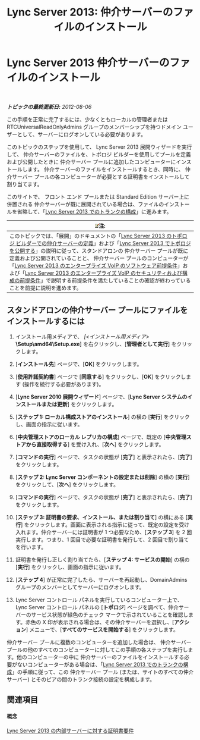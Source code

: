 ﻿---
title: 'Lync Server 2013: 仲介サーバーのファイルのインストール'
TOCTitle: 仲介サーバーのファイルのインストール
ms:assetid: f0f7dd15-58e1-40fd-aa7e-6db50ceafacd
ms:mtpsurl: https://technet.microsoft.com/ja-jp/library/Gg412998(v=OCS.15)
ms:contentKeyID: 48273962
ms.date: 05/19/2016
mtps_version: v=OCS.15
ms.translationtype: HT
---

# Lync Server 2013 仲介サーバーのファイルのインストール

 

_**トピックの最終更新日:** 2012-08-06_

この手順を正常に完了するには、少なくともローカルの管理者または RTCUniversalReadOnlyAdmins グループのメンバーシップを持つドメイン ユーザーとして、サーバーにログオンしている必要があります。

このトピックのステップを使用して、 Lync Server 2013 展開ウィザードを実行して、 仲介サーバーのファイルを、トポロジ ビルダーを使用してプールを定義および公開したときに 仲介サーバー プールに追加したコンピューターにインストールします。 仲介サーバーのファイルをインストールするとき、同時に、 仲介サーバー プールの各コンピューターが必要とする証明書をインストールして割り当てます。

このサイトで、 フロント エンド プールまたは Standard Edition サーバー上に併置される 仲介サーバーが既に展開されている場合は、ファイルのインストールを省略して、「[Lync Server 2013 でのトランクの構成](lync-server-2013-configuring-trunks.md)」に進みます。

<table>
<thead>
<tr class="header">
<th><img src="images/Gg412781.note(OCS.15).gif" title="note" alt="note" />注:</th>
</tr>
</thead>
<tbody>
<tr class="odd">
<td>このトピックでは、「展開」のドキュメントの「<a href="lync-server-2013-define-a-mediation-server-in-topology-builder.md">Lync Server 2013 のトポロジ ビルダーでの仲介サーバーの定義</a>」および「<a href="lync-server-2013-publish-the-topology.md">Lync Server 2013 でトポロジを公開する</a>」の説明に従って、スタンドアロンの 仲介サーバー プールが既に定義および公開されていることと、 仲介サーバー プールのコンピューターが「<a href="lync-server-2013-software-prerequisites-for-enterprise-voice.md">Lync Server 2013 のエンタープライズ VoIP のソフトウェア前提条件</a>」および「<a href="lync-server-2013-security-and-configuration-prerequisites-for-enterprise-voice.md">Lync Server 2013 のエンタープライズ VoIP のセキュリティおよび構成の前提条件</a>」で説明する前提条件を満たしていることの確認が終わっていることを前提に説明を進めます。</td>
</tr>
</tbody>
</table>


## スタンドアロンの仲介サーバー プールにファイルをインストールするには

1.  インストール用メディアで、 *\[\<インストール用メディア\>* **\\Setup\\amd64\\Setup.exe**\] を右クリックし、\[**管理者として実行**\] をクリックします。

2.  \[**インストール先**\] ページで、\[**OK**\] をクリックします。

3.  \[**使用許諾契約書**\] ページで \[**同意する**\] をクリックし、\[**OK**\] をクリックします (操作を続行する必要があります)。

4.  \[**Lync Server 2010 展開ウィザード**\] ページで、\[**Lync Server システムのインストールまたは更新**\] をクリックします。

5.  \[**ステップ 1: ローカル構成ストアのインストール**\] の横の \[**実行**\] をクリックし、画面の指示に従います。

6.  \[**中央管理ストアのローカル レプリカの構成**\] ページで、既定の \[**中央管理ストアから直接取得する**\] を受け入れ、\[**次へ**\] をクリックします。

7.  \[**コマンドの実行**\] ページで、タスクの状態が \[**完了**\] と表示されたら、\[**完了**\] をクリックします。

8.  \[**ステップ 2: Lync Server コンポーネントの設定または削除**\] の横の \[**実行**\] をクリックして、\[**次へ**\] をクリックします。

9.  \[**コマンドの実行**\] ページで、タスクの状態が \[**完了**\] と表示されたら、\[**完了**\] をクリックします。

10. \[**ステップ 3: 証明書の要求、インストール、または割り当て**\] の横にある \[**実行**\] をクリックします。画面に表示される指示に従って、既定の設定を受け入れます。仲介サーバーには証明書が 1 つ必要なため、\[**ステップ 3**\] を 2 回実行します。つまり、1 回目で必要な証明書を発行して、2 回目で割り当てを行います。

11. 証明書を発行し正しく割り当てたら、\[**ステップ 4: サービスの開始**\] の横の \[**実行**\] をクリックし、画面の指示に従います。

12. \[**ステップ 4**\] が正常に完了したら、サーバーを再起動し、DomainAdmins グループのメンバーとしてサーバーにログオンします。

13. Lync Server コントロール パネルを実行しているコンピューター上で、 Lync Server コントロール パネルの \[**トポロジ**\] ページを調べて、仲介サーバーのサービス状態が緑色のチェック マークで示されていることを確認します。赤色の X 印が表示される場合は、その仲介サーバーを選択し、\[**アクション**\] メニューで、\[**すべてのサービスを開始する**\] をクリックします。

仲介サーバー プールに複数のコンピューターを追加した場合は、 仲介サーバー プールの他のすべてのコンピューターに対してこの手順の各ステップを実行します。他のコンピューターの中に 仲介サーバーのファイルをインストールする必要がないコンピューターがある場合は、「[Lync Server 2013 でのトランクの構成](lync-server-2013-configuring-trunks.md)」の手順に従って、この 仲介サーバー プール (または、サイトのすべての仲介サーバー) とそのピアの間のトランク接続の設定を構成します。

## 関連項目

#### 概念

[Lync Server 2013 の内部サーバーに対する証明書要件](lync-server-2013-certificate-requirements-for-internal-servers.md)

